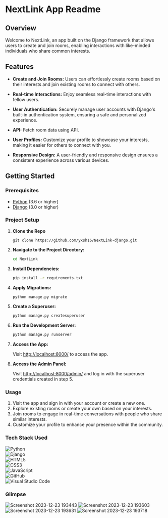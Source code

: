 # NextLink App Readme

## Overview

Welcome to NextLink, an app built on the Django framework that allows users to create and join rooms, enabling interactions with like-minded individuals who share common interests.

## Features

  - **Create and Join Rooms:** Users can effortlessly create rooms based on their interests and join existing rooms to connect with others.
  
  - **Real-time Interactions:** Enjoy seamless real-time interactions with fellow users.
  
  - **User Authentication:** Securely manage user accounts with Django's built-in authentication system, ensuring a safe and personalized experience.
  
  - **API:** Fetch room data using API. 
  
  - **User Profiles:** Customize your profile to showcase your interests, making it easier for others to connect with you.
  
  - **Responsive Design:** A user-friendly and responsive design ensures a consistent experience across various devices.

## Getting Started

### Prerequisites

- [Python](https://www.python.org/) (3.6 or higher)
- [Django](https://www.djangoproject.com/) (3.0 or higher)

### Project Setup
1. **Clone the Repo**
   
    ```
    git clone https://github.com/yxsh16/NextLink-django.git
    ```

2. **Navigate to the Project Directory:**

    ```bash
    cd NextLink
    ```

3. **Install Dependencies:**

    ```bash
    pip install -r requirements.txt
    ```

4. **Apply Migrations:**

    ```bash
    python manage.py migrate
    ```

5. **Create a Superuser:**

    ```bash
    python manage.py createsuperuser
    ```

6. **Run the Development Server:**

    ```bash
    python manage.py runserver
    ```

7. **Access the App:**

    Visit [http://localhost:8000/](http://localhost:8000/) to access the app.

8. **Access the Admin Panel:**

    Visit [http://localhost:8000/admin/](http://localhost:8000/admin/) and log in with the superuser credentials created in step 5.

### Usage
  1. Visit the app and sign in with your account or create a new one.
  2. Explore existing rooms or create your own based on your interests.
  3. Join rooms to engage in real-time conversations with people who share similar interests.
  4. Customize your profile to enhance your presence within the community.

### Tech Stack Used
  ![Python](https://img.shields.io/badge/python-3670A0?style=for-the-badge&logo=python&logoColor=ffdd54)<br>
  ![Django](https://img.shields.io/badge/django-%23092E20.svg?style=for-the-badge&logo=django&logoColor=white)<br>
  ![HTML5](https://img.shields.io/badge/html5-%23E34F26.svg?style=for-the-badge&logo=html5&logoColor=white)<br>
  ![CSS3](https://img.shields.io/badge/css3-%231572B6.svg?style=for-the-badge&logo=css3&logoColor=white)<br>
  ![JavaScript](https://img.shields.io/badge/javascript-%23323330.svg?style=for-the-badge&logo=javascript&logoColor=%23F7DF1E)<br>
  ![GitHub](https://img.shields.io/badge/github-%23121011.svg?style=for-the-badge&logo=github&logoColor=white)<br>
  ![Visual Studio Code](https://img.shields.io/badge/Visual%20Studio%20Code-0078d7.svg?style=for-the-badge&logo=visual-studio-code&logoColor=white)<br>

### Glimpse

![Screenshot 2023-12-23 193443](https://github.com/yxsh16/NextLink-django/assets/108002164/c938da81-33cd-450d-b80a-5ff9f537ac09)
![Screenshot 2023-12-23 193603](https://github.com/yxsh16/NextLink-django/assets/108002164/633af058-9924-47e3-a0e1-229c6a6b6746)
![Screenshot 2023-12-23 193631](https://github.com/yxsh16/NextLink-django/assets/108002164/ba6920ef-7ef7-41ab-9b74-2fa8a763e1f8)
![Screenshot 2023-12-23 193718](https://github.com/yxsh16/NextLink-django/assets/108002164/221ec3a6-2fc8-4781-8496-6f6947029862)

